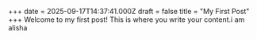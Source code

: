 +++
date = 2025-09-17T14:37:41.000Z
draft = false
title = "My First Post"
+++
Welcome to my first post! This is where you write your content.i am alisha